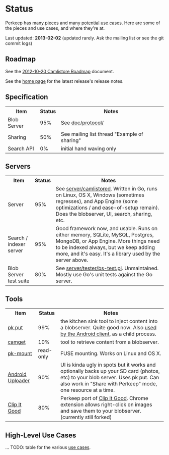 <h1>Status</h1>

<p>Perkeep has <a href="/doc/arch.md">many pieces</a> and many <a
href="/doc/uses.md">potential use cases</a>.  Here are some of the
pieces and use cases, and where they're at.</p>

<p>Last updated: <b>2013-02-02</b> (updated rarely. Ask the mailing list or see the git commit logs)</p>

<h2>Roadmap</h2>

<p>See the <a href="https://docs.google.com/document/d/1xBJ2Oovj1sqzksMRVVSnb-N524kOPl1efJT_svikxVY/edit">2012-10-20 Camlistore Roadmap</a> document.</p>

<p>See the <a href="/">home page</a> for the latest release's release notes.</p>

<h2>Specification</h2>

<table class='status'>
<tr><th>Item</th><th>Status</th><th>Notes</th></tr>
<tr><td>Blob Server</td><td>95%</td><td>See <a href="/doc/protocol">doc/protocol/</a></td></tr>
<tr><td>Sharing</td><td>50%</td><td>See mailing list thread "Example of sharing"</td></tr>
<tr><td>Search API</td><td>0%</td><td>initial hand waving only</td></tr>
</table>


<h2>Servers</h2>
<table class='status'>
<tr><th>Item</th><th>Status</th><th>Notes</th></tr>
<tr><td>Server</td><td>95%</td><td>See <a href="/gw/server/camlistored">server/camlistored</a>. Written in Go, runs on Linux, OS X, Windows (sometimes regresses), and App Engine (some optimizations / and ease-of-setup remain). Does the blobserver, UI, search, sharing, etc.</td></tr>

<tr><td>Search / indexer server</td><td>95%</td><td>Good framework now, and usable. Runs on either memory, SQLite, MySQL, Postgres, MongoDB, or App Engine.  More things need to be indexed always, but we keep adding more, and it's easy. It's a library used by the server above.</td></tr>

<tr><td>Blob Server test suite</td><td>80%</td><td>See <a href="/gw/server/tester/bs-test.pl">server/tester/bs-test.pl</a>. Unmaintained. Mostly use Go's unit tests against the Go server.</td></tr>

</table>

<h2>Tools</h2>

<table class='status'>
<tr><th>Item</th><th>Status</th><th>Notes</th></tr>

<tr><td><a href="/cmd/pk put">pk put</a></td><td>99%</td><td>the kitchen sink tool to inject content into a blobserver. Quite good now. Also <a href="https://plus.google.com/u/0/115863474911002159675/posts/DWmyygSrvt7">used by the Android client</a>, as a child process.</td></tr>

<tr><td><a href="/cmd/camget">camget</a></td><td>10%</td><td>tool to retrieve content from a blobserver.</td></tr>

<tr><td><a href="/cmd/pk-mount">pk-mount</a></td><td>read-only</td><td>FUSE mounting. Works on Linux and OS X.</td></tr>

<tr><td><a href="/gw/clients/android">Android Uploader</a></td><td>90%</td><td>UI is kinda ugly in spots but it works and
optionally backs up your SD card (photos, etc) to your blob server. Uses pk put.
Can also work in "Share with Perkeep" mode, one resource at a
time.</td></tr>

<tr><td><a href="/gw/clients/chrome/clip-it-good">Clip It Good</a></td><td>80%</td>

<td>Perkeep port of <a href="https://chrome.google.com/extensions/detail/aimbcenmfmipmcllpgajennfdfmmhmjj">Clip It Good</a>. Chrome extension allows right-click on images and save them to your blobserver.  (currently still forked)</td></tr>

</table>

<h2>High-Level Use Cases</h2>
<p>... TODO: table for the various <a href="/doc/uses.md">use cases</a>.</p>

